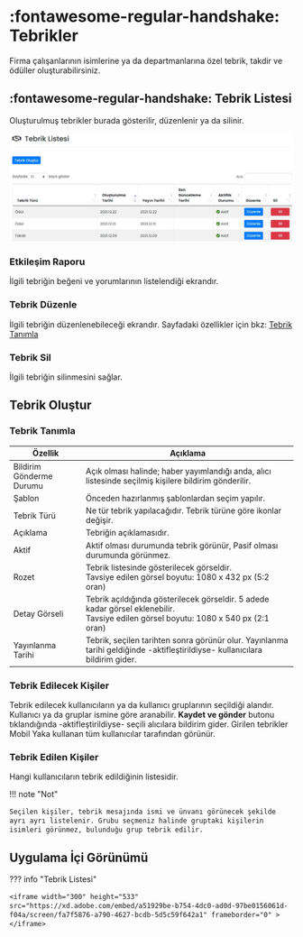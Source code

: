 # :fontawesome-regular-handshake: Tebrikler
Firma çalışanlarının isimlerine ya da departmanlarına özel tebrik, takdir ve ödüller oluşturabilirsiniz.

## :fontawesome-regular-handshake: Tebrik Listesi

Oluşturulmuş tebrikler burada gösterilir, düzenlenir ya da silinir.

![](./images/tebrikListesi.jpg)

### Etkileşim Raporu

İlgili tebriğin beğeni ve yorumlarının listelendiği ekrandır.

### Tebrik Düzenle

İlgili tebriğin düzenlenebileceği ekrandır. Sayfadaki özellikler için bkz: [Tebrik Tanımla](#tebrik-tanimla)

### Tebrik Sil

İlgili tebriğin silinmesini sağlar.

## Tebrik Oluştur

### <a name="tebrik-tanimla"></a>Tebrik Tanımla

| Özellik                  | Açıklama                                                     |
| ------------------------ | ------------------------------------------------------------ |
| Bildirim Gönderme Durumu | Açık olması halinde; haber yayımlandığı anda, alıcı listesinde seçilmiş kişilere bildirim gönderilir. |
| Şablon                   | Önceden hazırlanmış şablonlardan seçim yapılır.              |
| Tebrik Türü              | Ne tür tebrik yapılacağıdır. Tebrik türüne göre ikonlar değişir. |
| Açıklama                 | Tebriğin açıklamasıdır.                                      |
| Aktif                    | Aktif olması durumunda tebrik görünür, Pasif olması durumunda görünmez. |
| Rozet                    | Tebrik listesinde gösterilecek görseldir.<br />Tavsiye edilen görsel boyutu: 1080 x 432 px (5:2 oran) |
| Detay Görseli            | Tebrik açıldığında gösterilecek görseldir. 5 adede kadar görsel eklenebilir.<br />Tavsiye edilen görsel boyutu: 1080 x 540 px (2:1 oran) |
| Yayınlanma Tarihi        | Tebrik, seçilen tarihten sonra görünür olur. Yayınlanma tarihi geldiğinde -aktifleştirildiyse- kullanıcılara bildirim gider. |

### Tebrik Edilecek Kişiler

Tebrik edilecek kullanıcıların ya da kullanıcı gruplarının seçildiği alandır. Kullanıcı ya da gruplar ismine göre aranabilir. **Kaydet ve gönder** butonu tıklandığında -aktifleştirildiyse- seçili alıcılara bildirim gider. Girilen tebrikler Mobil Yaka kullanan tüm kullanıcılar tarafından görünür.

### Tebrik Edilen Kişiler

Hangi kullanıcıların tebrik edildiğinin listesidir.

!!! note "Not"

    Seçilen kişiler, tebrik mesajında ismi ve ünvanı görünecek şekilde ayrı ayrı listelenir. Grubu seçmeniz halinde gruptaki kişilerin isimleri görünmez, bulunduğu grup tebrik edilir.

## Uygulama İçi Görünümü

??? info "Tebrik Listesi"

    <iframe width="300" height="533" src="https://xd.adobe.com/embed/a51929be-b754-4dc0-ad0d-97be0156061d-f04a/screen/fa7f5876-a790-4627-bcdb-5d5c59f642a1" frameborder="0" ></iframe>
